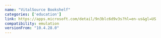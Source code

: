 ```yaml
---
name: "VitalSource Bookshelf"
categories: ['education']
link: https://apps.microsoft.com/detail/9n3blc6d9v3s?hl=en-us&gl=US
compatibility: emulation
versionFrom: "10.4.28.0"
---
```


